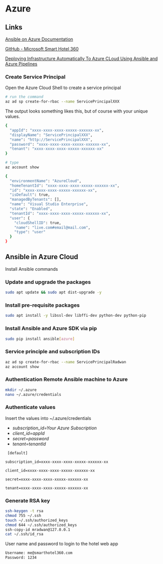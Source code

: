 # Azure

## Links

[Ansible on Azure Documentation](https://docs.microsoft.com/en-us/azure/developer/ansible/)

[GitHub - Microsoft Smart Hotel 360](https://github.com/Microsoft/SmartHotel360)

[Deploying Infrastructure Automatically To Azure CLoud Using Ansible and Azure Pipelines](https://www.youtube.com/watch?v=Q8aWeHCrGh4)

### Create Service Principal

Open the Azure Cloud Shell to create a service principal

```bash
# run the command
az ad sp create-for-rbac --name ServicePrincipalXXX
```

The output looks something likes this, but of course with your unique values.

```bash
{
  "appId": "xxxx-xxxx-xxxx-xxxxx-xxxxxx-xx",
  "displayName": "ServicePrincipalXXX",
  "name": "http://ServicePrincipalXXX",
  "password": "xxxx-xxxx-xxxx-xxxxx-xxxxxx-xx",
  "tenant": "xxxx-xxxx-xxxx-xxxxx-xxxxxx-xx"
}
```

```bash
# type
az account show
```

```bash
{
  "environmentName": "AzureCloud",
  "homeTenantId": "xxxx-xxxx-xxxx-xxxxx-xxxxxx-xx",
  "id": "xxxx-xxxx-xxxx-xxxxx-xxxxxx-xx",
  "isDefault": true,
  "managedByTenants": [],
  "name": "Visual Studio Enterprise",
  "state": "Enabled",
  "tenantId": "xxxx-xxxx-xxxx-xxxxx-xxxxxx-xx",
  "user": {
    "cloudShellID": true,
    "name": "live.com#email@mail.com",
    "type": "user"
  }
}

```

## Ansible in Azure Cloud

Install Ansible commands

### Update and upgrade the packages

```bash
sudo apt update && sudo apt dist-upgrade -y
```

### Install pre-requisite packages

```bash
sudo apt install -y libssl-dev libffi-dev python-dev python-pip
```

### Install Ansible and Azure SDK via pip

```bash
sudo pip install ansible[azure]
```

### Service principle and subscription IDs

```bash
az ad sp create-for-rbac --name ServicePrincipalRadwan
az account show
```

### Authentication Remote Ansible machine to Azure

```bash
mkdir ~/.azure
nano ~/.azure/credentials
```

### Authenticate values

Insert the values into ~/.azure/credentials  
* _subscription_id=Your Azure Subscription_  
* _client_id=appId_  
* _secret=password_  
* _tenant=tenantId_  

```vim
 [default]

subscription_id=xxxx-xxxx-xxxx-xxxxx-xxxxxx-xx

client_id=xxxx-xxxx-xxxx-xxxxx-xxxxxx-xx

secret=xxxx-xxxx-xxxx-xxxxx-xxxxxx-xx

tenant=xxxx-xxxx-xxxx-xxxxx-xxxxxx-xx
```

### Generate RSA key

```bash
ssh-keygen -t rsa
chmod 755 ~/.ssh
touch ~/.ssh/authorized_keys
chmod 644 ~/.ssh/authorized_keys
ssh-copy-id mradwan@127.0.0.1
cat ~/.ssh/id_rsa
```

User name and password to login to the hotel web app

```bash
Username: me@smarthotel360.com
Password: 1234
```
